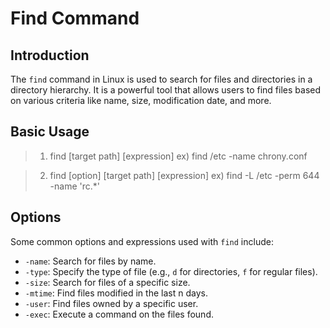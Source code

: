 # Find Command

## Introduction
The `find` command in Linux is used to search for files and directories in a directory hierarchy. It is a powerful tool that allows users to find files based on various criteria like name, size, modification date, and more.

## Basic Usage
> 1. find [target path] [expression]
> ex) find /etc -name chrony.conf

> 2. find [option] [target path] [expression]
> ex) find -L /etc -perm 644 -name 'rc.*'

## Options
Some common options and expressions used with `find` include:

- `-name`: Search for files by name.
- `-type`: Specify the type of file (e.g., `d` for directories, `f` for regular files).
- `-size`: Search for files of a specific size.
- `-mtime`: Find files modified in the last n days.
- `-user`: Find files owned by a specific user.
- `-exec`: Execute a command on the files found.